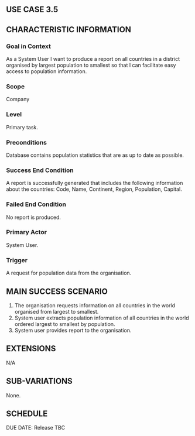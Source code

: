 ## USE CASE 3.5


## CHARACTERISTIC INFORMATION

### Goal in Context

As a System User I want to produce a report on all countries in a district organised by largest population to smallest so that I can facilitate easy access to population information.

### Scope

Company

### Level

Primary task.

### Preconditions

Database contains population statistics that are as up to date as possible.

### Success End Condition

A report is successfully generated that includes the following information about the countries:
Code,
Name,
Continent,
Region,
Population,
Capital.

### Failed End Condition

No report is produced.

### Primary Actor

System User.

### Trigger

A request for population data from the organisation.

## MAIN SUCCESS SCENARIO

1. The organisation requests information on all countries in the world organised from largest to smallest.
2. System user extracts population information of all countries in the world ordered largest to smallest by population.
3. System user provides report to the organisation.

## EXTENSIONS

N/A

## SUB-VARIATIONS

None.

## SCHEDULE

DUE DATE: Release TBC